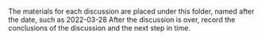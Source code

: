 The materials for each discussion are placed under this folder, named after the date, such as 2022-03-28
After the discussion is over, record the conclusions of the discussion and the next step in time.